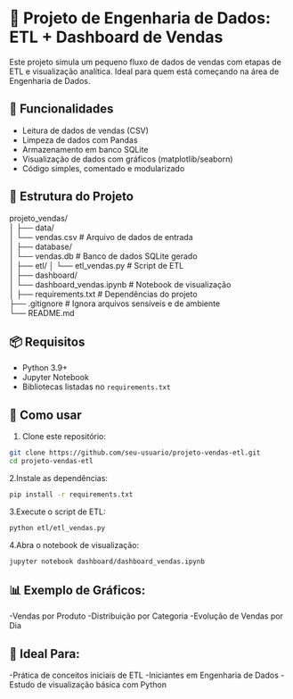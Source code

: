 # 🧼 Projeto de Engenharia de Dados: ETL + Dashboard de Vendas

Este projeto simula um pequeno fluxo de dados de vendas com etapas de ETL e visualização analítica. Ideal para quem está começando na área de Engenharia de Dados.

## 🚀 Funcionalidades

- Leitura de dados de vendas (CSV)
- Limpeza de dados com Pandas
- Armazenamento em banco SQLite
- Visualização de dados com gráficos (matplotlib/seaborn)
- Código simples, comentado e modularizado

## 📁 Estrutura do Projeto

projeto_vendas/ <br>
│ ├── data/ <br>
│ └── vendas.csv # Arquivo de dados de entrada <br>
│ ├── database/ <br>
│ └── vendas.db # Banco de dados SQLite gerado <br>
│ ├── etl/ │ └── etl_vendas.py # Script de ETL <br>
│ ├── dashboard/ <br>
│ └── dashboard_vendas.ipynb # Notebook de visualização <br>
│ ├── requirements.txt # Dependências do projeto <br>
├── .gitignore # Ignora arquivos sensíveis e de ambiente <br>
└── README.md <br>
## 📦 Requisitos

- Python 3.9+
- Jupyter Notebook
- Bibliotecas listadas no `requirements.txt`

## 🔧 Como usar

1. Clone este repositório:

```bash
git clone https://github.com/seu-usuario/projeto-vendas-etl.git
cd projeto-vendas-etl
```

2.Instale as dependências:

```bash
pip install -r requirements.txt
```

3.Execute o script de ETL:

```bash
python etl/etl_vendas.py
```
4.Abra o notebook de visualização:

```bash
jupyter notebook dashboard/dashboard_vendas.ipynb
```

## 📊 Exemplo de Gráficos:
-Vendas por Produto
-Distribuição por Categoria
-Evolução de Vendas por Dia

## 🧠 Ideal Para:
-Prática de conceitos iniciais de ETL
-Iniciantes em Engenharia de Dados
-Estudo de visualização básica com Python


